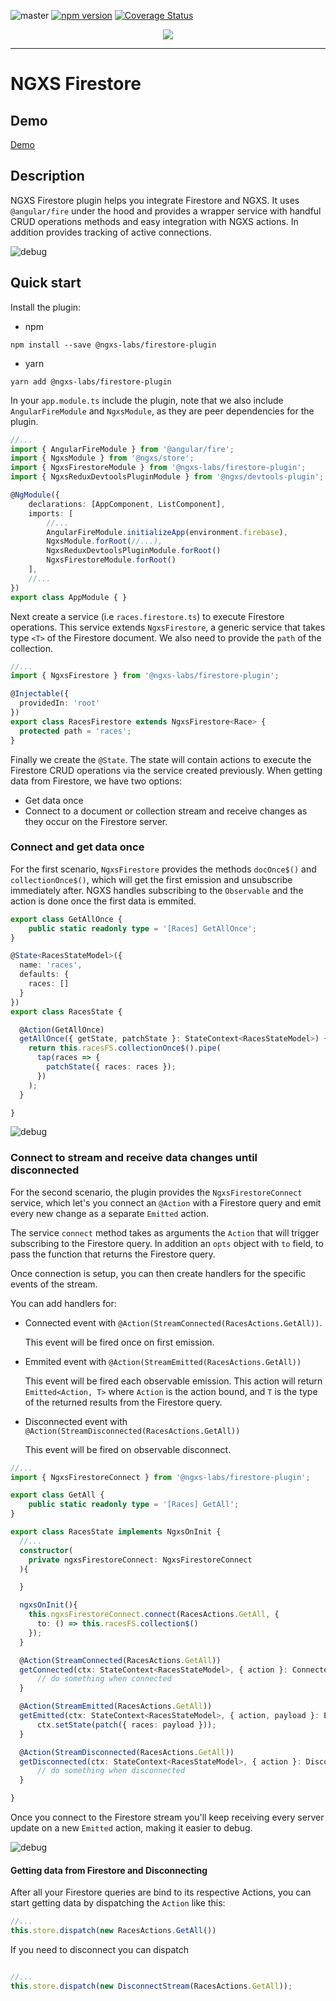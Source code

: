 ![master](https://github.com/ngxs-labs/firestore-plugin/workflows/master/badge.svg?branch=master) [![npm version](https://badge.fury.io/js/%40ngxs-labs%2Ffirestore-plugin.svg)](https://badge.fury.io/js/%40ngxs-labs%2Ffirestore-plugin) [![Coverage Status](https://coveralls.io/repos/github/ngxs-labs/firestore-plugin/badge.svg?branch=master)](https://coveralls.io/github/ngxs-labs/firestore-plugin?branch=master)

<p align="center">
  <img src="https://raw.githubusercontent.com/ngxs-labs/emitter/master/docs/assets/logo.png">
</p>

---

# NGXS Firestore

## Demo

[Demo](https://ngxs-firebase-plugin.netlify.com/)

## Description

NGXS Firestore plugin helps you integrate Firestore and NGXS. It uses `@angular/fire` under the hood and provides a wrapper service with handful CRUD operations methods and easy integration with NGXS actions. In addition provides tracking of active connections.

![debug](https://raw.githubusercontent.com/ngxs-labs/firebase-plugin/master/docs/assets/readme_debug_data.png)

## Quick start

Install the plugin:

* npm

```console
npm install --save @ngxs-labs/firestore-plugin
```

* yarn

```console
yarn add @ngxs-labs/firestore-plugin
```

In your `app.module.ts` include the plugin, note that we also include `AngularFireModule` and `NgxsModule`, as they are peer dependencies for the plugin.

```ts
//...
import { AngularFireModule } from '@angular/fire';
import { NgxsModule } from '@ngxs/store';
import { NgxsFirestoreModule } from '@ngxs-labs/firestore-plugin';
import { NgxsReduxDevtoolsPluginModule } from '@ngxs/devtools-plugin';

@NgModule({
    declarations: [AppComponent, ListComponent],
    imports: [
        //...
        AngularFireModule.initializeApp(environment.firebase),
        NgxsModule.forRoot(//...),      
        NgxsReduxDevtoolsPluginModule.forRoot()
        NgxsFirestoreModule.forRoot()
    ],
    //...
})
export class AppModule { }
```

Next create a service (i.e `races.firestore.ts`) to execute Firestore operations. This service extends `NgxsFirestore`, a generic service that takes type `<T>` of the Firestore document. We also need to provide the `path` of the collection.

```ts
//...
import { NgxsFirestore } from '@ngxs-labs/firestore-plugin';

@Injectable({
  providedIn: 'root'
})
export class RacesFirestore extends NgxsFirestore<Race> {
  protected path = 'races';
}

```

Finally we create the `@State`. The state will contain actions to execute the Firestore CRUD operations via the service created previously. When getting data from Firestore, we have two options:

* Get data once
* Connect to a document or collection stream and receive changes as they occur on the Firestore server.

### Connect and get data once

For the first scenario, `NgxsFirestore` provides the methods `docOnce$()` and `collectionOnce$()`, which will get the first emission and unsubscribe immediately after. NGXS handles subscribing to the `Observable` and the action is done once the first data is emmited.

```ts
export class GetAllOnce {
    public static readonly type = '[Races] GetAllOnce';
}

@State<RacesStateModel>({
  name: 'races',
  defaults: {
    races: []
  }
})
export class RacesState {

  @Action(GetAllOnce)
  getAllOnce({ getState, patchState }: StateContext<RacesStateModel>) {
    return this.racesFS.collectionOnce$().pipe(
      tap(races => {        
        patchState({ races: races });      
      })
    );
  }

}
```

![debug](https://raw.githubusercontent.com/ngxs-labs/firebase-plugin/master/docs/assets/readme_get_all_once.png)

### Connect to stream and receive data changes until disconnected

For the second scenario, the plugin provides the `NgxsFirestoreConnect` service, which let's you connect an `@Action` with a Firestore query and emit every new change as a separate `Emitted` action.

The service `connect` method takes as arguments the `Action` that will trigger subscribing to the Firestore query. In addition an `opts` object with `to` field, to pass the function that returns the Firestore query.

Once connection is setup, you can then create handlers for the specific events of the stream.

You can add handlers for:
* Connected event with `@Action(StreamConnected(RacesActions.GetAll))`. 
  
  This event will be fired once on first emission.

* Emmited event with `@Action(StreamEmitted(RacesActions.GetAll))`

  This event will be fired each observable emission. This action will return `Emitted<Action, T>` where `Action` is the action bound, and `T` is the type of the returned results from the Firestore query. 

* Disconnected event with `@Action(StreamDisconnected(RacesActions.GetAll))`

  This event will be fired on observable disconnect.

```ts
//...
import { NgxsFirestoreConnect } from '@ngxs-labs/firestore-plugin';

export class GetAll {
    public static readonly type = '[Races] GetAll';
}

export class RacesState implements NgxsOnInit {
  //...
  constructor(
    private ngxsFirestoreConnect: NgxsFirestoreConnect
  ){

  }

  ngxsOnInit(){
    this.ngxsFirestoreConnect.connect(RacesActions.GetAll, {
      to: () => this.racesFS.collection$()
    });
  }

  @Action(StreamConnected(RacesActions.GetAll))
  getConnected(ctx: StateContext<RacesStateModel>, { action }: Connected<RacesActions.Get>) {
      // do something when connected
  }

  @Action(StreamEmitted(RacesActions.GetAll))
  getEmitted(ctx: StateContext<RacesStateModel>, { action, payload }: Emitted<RacesActions.Get, Race>) {      
      ctx.setState(patch({ races: payload }));
  }

  @Action(StreamDisconnected(RacesActions.GetAll))
  getDisconnected(ctx: StateContext<RacesStateModel>, { action }: Disconnected<RacesActions.Get>) {
      // do something when disconnected
  }

}
```

Once you connect to the Firestore stream you'll keep receiving every server update on a new `Emitted` action, making it easier to debug.

![debug](https://raw.githubusercontent.com/ngxs-labs/firebase-plugin/master/docs/assets/readme_actions_emit.gif)

#### Getting data from Firestore and Disconnecting

After all your Firestore queries are bind to its respective Actions, you can start getting data by dispatching the `Action` like this:

```ts
//...
this.store.dispatch(new RacesActions.GetAll())
```

If you need to disconnect you can dispatch

```ts

//...
this.store.dispatch(new DisconnectStream(RacesActions.GetAll));
```

<!-- * Using `ngxsFirestoreConnect` pipe

```html
<h5>Total: {{ total$ | async | ngxsFirestoreConnect: '[Races] GetAll' }}</h5>
```

We need to pass the action `type` you want to connect to, and the pipe will connect when the component initiates and will automatically disconnect when the component is destroyed.


* Manually dispatching actions

Alternatively, you can manually decide when to connect / disconnect to a stream, this becomes specially helpful if you need to listen for changes other than a component lifecylce.

```ts
//...
this.store.dispatch(new GetAll());
//...
```

```ts
//...
this.store.dispatch(new Disconnect(GetAll));
//...
``` -->

